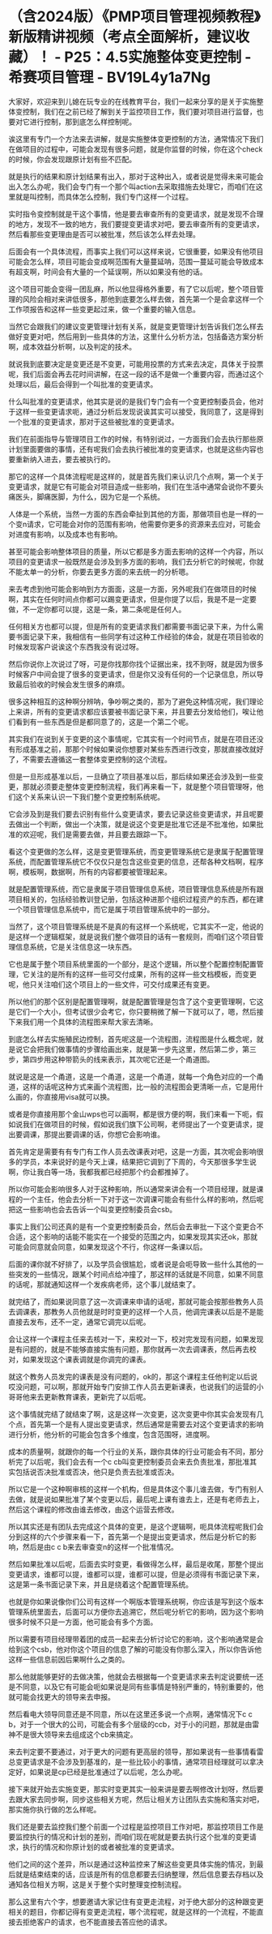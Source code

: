 # （含2024版）《PMP项目管理视频教程》新版精讲视频（考点全面解析，建议收藏）！ - P25：4.5实施整体变更控制 - 希赛项目管理 - BV19L4y1a7Ng

大家好，欢迎来到儿媳在玩专业的在线教育平台，我们一起来分享的是关于实施整体变控制，我们在之前已经了解到关于监控项目工作，我们要对项目进行监督，也要对它进行控制，那到底怎么样控制呢。

诶这里有专门一个方法来去讲解，就是实施整体变更控制的方法，通常情况下我们在做项目的过程中，可能会发现有很多问题，就是你监督的时候，你在这个check的时候，你会发现跟原计划有些不匹配。

就是执行的结果和原计划结果有出入，那对于这种出入，或者说是觉得未来可能会出入怎么办呢，我们会专门有一个那个叫action去采取措施去处理它，而咱们在这里就是叫控制，而具体怎么控制，我们专门这样一个过程。

实时指令变控制就是干这个事情，他是要去审查所有的变更请求，就是发现不合理的地方，发现不一致的地方，我们要提变更请求对吧，要去审查所有的变更请求，然后看那些变更理由是否可以被批准，然后该怎么样去处理。

后面会有一个具体流程，而事实上我们可以这样来说，它很重要，如果没有他项目可能会怎么样，项目可能会变成啊范围有大量蔓延呐，范围一蔓延可能会导致成本有超支啊，时间会有大量的一个延误啊，所以如果没有他的话。

这个项目可能会变得一团乱麻，所以他显得格外重要，有了它以后呢，整个项目管理的风险会相对来讲低很多，那他到底要怎么样去做，首先第一个是会拿这样一个工作项报告和这样一些变更起过来，做一个重要的输入信息。

当然它会跟我们的建议变更管理计划有关系，就是变更管理计划告诉我们怎么样去做好变更对吧，然后用到一些具体的方法，这里什么分析方法，包括备选方案分析啊，成本效益分析啊，以及判定的技术。

就说我到底要决定是变更还是不变更，可能用投票的方式来去决定，具体关于投票呢，我们后面会再去花时间讲解，在这一段的话不是做一个重要内容，而通过这个处理以后，最后会得到一个叫批准的变更请求。

什么叫批准的变更请求，他其实是说的是我们专门会有一个变更控制委员会，他对于这样一些变更请求呃，通过分析后发现说诶其实可以接受，我同意了，这是得到一个批准的变更请求，那对于这些被批准的变更请求。

我们在前面指导与管理项目工作的时候，有特别说过，一方面我们会去执行那些原计划里面要做的事情，还有呢我们会去执行被批准的变更请求，也就是这些内容也要重新纳入进去，要去被执行的。

那它的这样一个具体流程呢是这样的，就是首先我们来认识几个点啊，第一个关于变更请求，就是它有可能会对项目造成一些影响，我们在生活中通常会说你不要头痛医头，脚痛医脚，为什么，因为它是一个系统。

人体是一个系统，当然一方面的东西会牵扯到其他的方面，那做项目也是一样的一个变n请求，它可能会对你的范围有影响，他需要你更多的资源来去应对，可能会对进度有影响，以及成本也有影响。

甚至可能会影响整体项目的质量，所以它都是多方面去影响的这样一个内容，所以项目的变更请求一般既然是会涉及到多方面的影响，我们去分析它的时候呢，你就不能太单一的分析，你要去更多方面的来去统一的分析嗯。

来去考虑到他可能会影响到方方面面，这是一方面，另外呢我们在做项目的时候啊，其实在任何时间点你都可以踢变更请求，但是你提了以后，我是不是一定要做，不一定你都可以提，这是一条，第二条呢是任何人。

任何相关方也都可以提，但是所有的变更请求我们都需要书面记录下来，为什么需要书面记录下来，我相信有一些同学有过这种工作经验的体会，就是在项目验收的时候发现客户说诶这个东西我没有说过呀。

然后你说你上次说过了呀，可是你找那你找个证据出来，找不到呀，就是因为很多时候客户中间会提了很多的变更请求，但是你又没有任何的一个记录信息，所以导致最后验收的时候会发生很多的麻烦。

很多这种相互的这种啊分辨呐，争吵啊之类的，那为了避免这种情况呢，我们理论上来讲，所有的变更请求都应该要被书面记录下来，并且要去分发给他们，唉让他们看到有一些东西是但是都同意了的，这是一个第二个呢。

其实我们在说到关于变更的这个事情呢，它其实有一个时间节点，就是在项目还没有形成基准之前，那那个时候如果说你想要对某些东西进行改变，那就直接改就好了，不需要去遵循这一套整体变更控制的这个流程。

但是一旦形成基准以后，一旦确立了项目基准以后，那后续如果还会涉及到一些变更，那就必须要走整体变更控制流程，我们再来看一下，就是整个项目管理呀，他们这个关系来认识一下我们整个变更控制系统呢。

它会涉及到是我们要去识别有些什么变更请求，要去记录这些变更请求，并且呢要去做出一个判断，做出一个决策，就是说这个变更是批准它还是不批准他，如果批准的欢迎呢，我们是需要去做，并且要去跟踪一下。

看这个变更做的怎么样，这是变更管理系统，而变更管理系统它是隶属于配置管理系统，而配置管理系统它不仅仅只是包含这些变更的信息，还帮各种文档啊，程序啊，模板啊，数据啊，所有的内容都要被管理起来。

就是配置管理系统，而它是隶属于项目管理信息系统，项目管理信息系统是所有跟项目相关的，包括经验教训登记册，包括这种进那个组织过程资产的东西，都在建一个项目管理信息系统中，而它是属于项目管理系统中的一部分。

当然了，这个项目管理系统是不是真的有这样一个系统呢，它其实不一定，他说的是这样一个逻辑框架，就是说我们整个做项目的话有一套规则，而咱们这个项目管理信息系统，它是关注信息这一块东西。

它也是属于整个项目系统里面的一个部分，是这个逻辑，所以整个配置控制配置管理，它关注的是所有的这样一些可交付成果，所有的这样一些文档模板，而变更呢，他只关注咱们这个项目上的一些文件，可交付成果还有变更。

所以他们的那个区别是配置管理啊，就是配置管理是包含了这个变更管理啊，它这是它们一个大小，但考试很少会考它，你只要稍微了解一下就可以了，嗯，然后接下来我们用一个具体的流程图来帮大家去清晰。

到底怎么样去实施殖民边控制，首先呢这是一个流程图，流程图是什么概念呢，就是说它会把我们做事情的步骤给画出来，就是第一步先这里，然后第二步，第三步，第四步用这种带箭头的线来表示，其次呢它还是一个甬道图。

就说是这是一个甬道，这是一个甬道，这是一个甬道，就每一个角色对应的一个甬道，这样的话呢这种方式来画个流程图，比一般的流程图会更清晰一点，它是用什么画的，你直接用visa就可以换。

或者是你直接用那个金山wps也可以画啊，都是很方便的啊，我们来看一下呃，假如说我们在做项目的时候，假如说我们旗下公司啊，老师提出了一个变更请求，提出要调课，那提出要调课的话，你想它会影响谁。

首先肯定是需要有有专门有工作人员去改课表对吧，这是一方面，其次呢会影响很多的学员，本来说好的是今天上课，结果把它调到了下周的，今天那很多学生说啊，你让我白等一场，我都我都已经把那个约会都推掉了。

所以你可能会影响很多人对于这种影响，所以通常来讲会有一个项目经理，就是课程的一个主任，他会去分析一下对于这一次调课可能会有些什么样的影响，然后呢把这一些影响也会去告诉一个叫变更控制委员会csb。

事实上我们公司还真的是有一个变更控制委员会，然后会去审批一下这个变更合不合适，这个影响的话能不能实在一个接受的范围之内，如果发现其实还ok，那就可能会同意就会同意，如果发现这个不行，你这样一条课以后。

后面的课你就不好排了，以及学员会很尴尬，或者说是会呃导致一些什么其他的一些突发的一些情况，跟某个时间点给冲撞了，那这样的话就是不同意，如果不同意的话呢，那就通知这样一个发疾病老师，这个事儿就结束了。

就完结了，而如果说同意了这一次调课来申请的话呢，那就可能会按那些教务人员去调课表，那教务人员他就是时时变更的这样一个人员，他调完课表以后是不是能直接去发布，还不一定，通常它调完以后呢。

会让这样一个课程主任来去核对一下，来校对一下，校对完发现有问题，如果发现是有问题的，就是不能够直接实施有问题，那你就再一次去调课表，然后再去校对，如果发现这个课表调就是你调完的课表。

就这个教务人员发完的课表是没有问题的，ok的，那这个课程主任他判定以后说哎没问题，可以啊，那就开始专门安排工作人员去更新课表，也说我们的运营的小哥哥他来去更新教育课表，更新完了以后呢。

这个事情就完结了就结束了啊，这是这样一次变更，这次变更中你其实会发现有几个点，首先第一个是有人提出变更请求，然后通常是需要去对这个变更请求的影响进行分析，他分析的可能会包含多个维度，包含范围呀，进度啊。

成本的质量啊，就跟你的每一个行业的关系，跟你具体的行业可能会有不同，那分析完了以后呢，我们会去有一个c cb叫变更控制委员会来去负责批准，那批准其实包括说否决批准或否决，他只是负责去批准或否决。

所以它是一个这种啊审核的这样一个机构，但是具体这个事儿谁去做，专门有别人去做，就是说如果批准了某个变更以后，最后呢上课有谁去上，还是有老师去上，然后这个课程的修改由谁去修改，由这个运营去修改。

所以其实还是有团队去完成这个具体的变更，是这个逻辑啊，呃具体流程呢我们会分到这样的六个步骤来看一下，首先第一个是提出变更请求，然后是分析它的影响，然后是由c c b来去审查变n的这样一个批准情况。

然后如果批准以后呢，后面去实时变更，看做得怎么样，最后是收尾，那整个提出变更请求，谁都可以提，谁都可以提，谁都可以提，但是必须得有书面记录下来，这是第一条书面记录下来，并且是绕着这个配置管理系统。

也就是你如果说像你们公司有这样一个啊版本管理系统啊，你应该是写到这个版本管理系统里面去，后面可以方便你去追溯它，然后呢分析它的影响，因为这个影响很多时候不只是一方面，他可能会有多个方面。

所以需要有项目经理带着团的成员一起来去分析讨论它的影响，这个影响通常是会给到这个csb，他对你这个项目的信息了解的可能没有你那么深入，所以你告诉他这样一些信息前因后果啊什么之类的。

那么他就能够更好的去做决策，他就会去根据每一个变更请求来去判定说要统一还是不同意，以及它有可能会呃如果说是同有些事情是特别严重的，特别重要的，他就可能会找更大的领导来去申报。

然后看电大领导同意还是不同意，所以在这里还多说一个点啊，通常情况下c c b，对于一个很大的公司，可能会有多个层级的ccb，对于小的问题，那就是由雷神不是很大领导来去组成这个cb来搞定。

来去判定要不要通过，对于更大的问题有更高层的领导，那如果说有一些事情看雷总变更请求是不会涉及到基准的，是一些比较小的事情，通常项目经理就可以拿决定好，如果说是cp已经是批准通过了以后呢，怎么办呢。

接下来就开始去实施变更，那实时变更其实一般来讲是要去啊修改计划呀，然后要去跟大家去同步啊，同步这些相关方呢，然后让相关方让团队去实施和落实对吧，那实施你执行做的怎么样呢。

我们还是要去监控我们整个前面一个过程是监控项目工作对吧，那监控项目工作是要监控执行的情况和计划的差别，而咱们现在呢就是要去执行这个批准的变更请求，执行的情况和你原计划的或者被批准的变更请求。

他们之间的这个差异，所以是通过这种监控来了解这些变更具体实施的情况，到最后就是结束结束的话，应该是所有的信息都要去归纳整理，然后信息要去存档以及通知各位相关方啊，这是关于整个实时整理变控制流程。

那么这里有六个字，想要邀请大家记住有变更走流程，对于绝大部分的这种跟变更相关的题目，你都记得有变更走流程，哪个流程呢，就是这样的一个流程，不能直接去拒绝客户的请求，也不能直接去答应他的请求。

